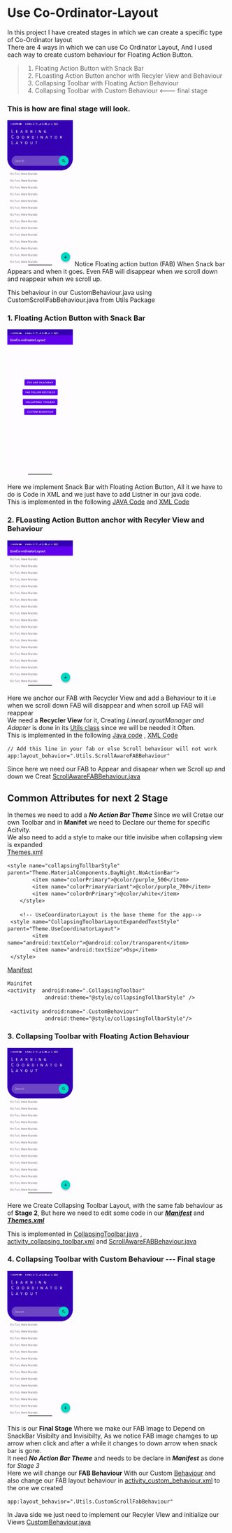 # Use Co-Ordinator-Layout
In this project I have created stages in which we can create a specific type of Co-Ordinator layout    
There are 4 ways in which we can use Co Ordinator Layout, And I used each way to create custom behaviour for Floating Action Button.
> 1. Floating Action Button with Snack Bar
> 2. FLoasting Action Button anchor with Recyler View and Behaviour
> 3. Collapsing Toolbar with Floating Action Behaviour
> 4. Collapsing Toolbar with Custom Behaviour  <--- final stage

### This is how are final stage will look.
<img src="Gif/Custom_behaviour.gif" width="150">
Notice Floating action button (FAB) When Snack bar Appears and when it goes. Even FAB will disappear when we scroll down and reappear when we scroll up.

This behaviour in our CustomBehaviour.java using CustomScrollFabBehaviour.java from Utils Package

 ### 1. Floating Action Button with Snack Bar 
 <img src="Gif/Fab_SnackBar.gif" width="150">
 
 Here we implement Snack Bar with Floating Action Button, All it we have to do is Code in XML and we just have to add Listner in our java code.    
 This is implemented in the following [JAVA Code](https://github.com/DonutsDevil/Use-Co-Ordinator-Layout/blob/main/Source%20code/java/useco_ordinatorlayout/FabAndSnackBar.java) and [XML Code](https://github.com/DonutsDevil/Use-Co-Ordinator-Layout/blob/main/Source%20code/res/layout/activity_fab_and_snack_bar.xml)
  

### 2. FLoasting Action Button anchor with Recyler View and Behaviour
<img src="Gif/Fab_scroll_Recycler.gif" width="150">

Here we anchor our FAB with Recycler View and add a Behaviour to it i.e when we scroll down FAB will disappear and when scroll up FAB will reappear   
We need a **Recycler View** for it, Creating *LinearLayoutManager and Adapter* is done in its [Utils class](https://github.com/DonutsDevil/Use-Co-Ordinator-Layout/blob/main/Source%20code/java/useco_ordinatorlayout/Utils/RecyclerUtils.java) since we will be needed it Often.   
This is implemented in the following [Java code](https://github.com/DonutsDevil/Use-Co-Ordinator-Layout/blob/main/Source%20code/java/useco_ordinatorlayout/FabFollowWidget.java) , [XML Code](https://github.com/DonutsDevil/Use-Co-Ordinator-Layout/blob/main/Source%20code/res/layout/activity_fab_follow_widget.xml)
```
// Add this line in your fab or else Scroll behaviour will not work
app:layout_behavior=".Utils.ScrollAwareFABBehaviour"
```
Since here we need our FAB to Appear and disapear when we Scroll up and down we Creat [ScrollAwareFABBehaviour.java](https://github.com/DonutsDevil/Use-Co-Ordinator-Layout/blob/main/Source%20code/java/useco_ordinatorlayout/Utils/ScrollAwareFABBehaviour.java)

## Common Attributes for next 2 Stage
 In themes we need to add a ***No Action Bar Theme*** Since we will Cretae our own Toolbar and in **Manifet** we need to Declare our theme for specific Acitvity.    
 We also need to add a style to make our title invisibe when collapsing view is expanded    
[Themes.xml](https://github.com/DonutsDevil/Use-Co-Ordinator-Layout/blob/main/Source%20code/res/values/themes.xml)
```
<style name="collapsingTollbarStyle" parent="Theme.MaterialComponents.DayNight.NoActionBar">
        <item name="colorPrimary">@color/purple_500</item>
        <item name="colorPrimaryVariant">@color/purple_700</item>
        <item name="colorOnPrimary">@color/white</item>
    </style>
    
    <!-- UseCoordinatorLayout is the base theme for the app-->
 <style name="CollapsingToolbarLayoutExpandedTextStyle" parent="Theme.UseCoordinatorLayout">
        <item name="android:textColor">@android:color/transparent</item>
        <item name="android:textSize">0sp</item>
 </style>
```
[Manifest](https://github.com/DonutsDevil/Use-Co-Ordinator-Layout/blob/main/Source%20code/AndroidManifest.xml)
```
Mainifet
<activity  android:name=".CollapsingToolbar"
            android:theme="@style/collapsingTollbarStyle" />
 
 <activity android:name=".CustomBehaviour"
            android:theme="@style/collapsingTollbarStyle"/>
```  



### 3. Collapsing Toolbar with Floating Action Behaviour
<img src="Gif/Collapsing%20ToolBar.gif" width="150">

Here we Create Collapsing Toolbar Layout, with the same fab behaviour as of **Stage 2**, But here we need to edit some code in our ***[Manifest](https://github.com/DonutsDevil/Use-Co-Ordinator-Layout/blob/main/Source%20code/AndroidManifest.xml)*** and  ***[Themes.xml](https://github.com/DonutsDevil/Use-Co-Ordinator-Layout/blob/main/Source%20code/res/values/themes.xml)***

This is implemented in [CollapsingToolbar.java](https://github.com/DonutsDevil/Use-Co-Ordinator-Layout/blob/main/Source%20code/java/useco_ordinatorlayout/CollapsingToolbar.java) , [activity_collapsing_toolbar.xml](https://github.com/DonutsDevil/Use-Co-Ordinator-Layout/blob/main/Source%20code/res/layout/activity_collapsing_toolbar.xml)
and [ScrollAwareFABBehaviour.java](https://github.com/DonutsDevil/Use-Co-Ordinator-Layout/blob/main/Source%20code/java/useco_ordinatorlayout/Utils/ScrollAwareFABBehaviour.java)

### 4. Collapsing Toolbar with Custom Behaviour  --- Final stage
<img src="Gif/Custom_behaviour.gif" width="150">

This is our **Final Stage** Where we make our FAB Image to Depend on SnackBar Visibilty and Invisibilty, As we notice FAB image chamges to up arrow when click and after a while it changes to down arrow when snack bar is gone.    
It need ***No Action Bar Theme*** and needs to be declare in ***Manifest*** as done for *Stage 3*    
Here we will change our ****FAB Behaviour**** With our Custom [Behaviour](https://github.com/DonutsDevil/Use-Co-Ordinator-Layout/blob/main/Source%20code/java/useco_ordinatorlayout/Utils/CustomScrollFabBehaviour.java) and also change our FAB layout behaviour in
[activity_custom_behaviour.xml](https://github.com/DonutsDevil/Use-Co-Ordinator-Layout/blob/main/Source%20code/res/layout/activity_custom_behaviour.xml) to the one we created
```
app:layout_behavior=".Utils.CustomScrollFabBehaviour"
```
In Java side we just need to implement our Recyler VIew and initialize our Views [CustomBehaviour.java](https://github.com/DonutsDevil/Use-Co-Ordinator-Layout/blob/main/Source%20code/java/useco_ordinatorlayout/CustomBehaviour.java)

